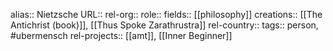 alias:: Nietzsche
URL::
rel-org::
role::
fields:: [[philosophy]]
creations:: [[The Antichrist (book)]], [[Thus Spoke Zarathrustra]]
rel-country::
tags:: person, #ubermensch
rel-projects:: [[amt]], [[Inner Beginner]]
